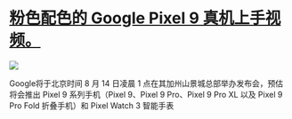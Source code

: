 # [粉色配色的 Google Pixel 9 真机上手视频。](https://github.com/myogg/meek/issues/69)

![](https://pic.imgdb.cn/item/668bfb88d9c307b7e9449732.jpg)

Google将于北京时间 8 月 14 日凌晨 1 点在其加州山景城总部举办发布会，预估将会推出 Pixel 9 系列手机（Pixel 9、Pixel 9 Pro、Pixel 9 Pro XL 以及 Pixel 9 Pro Fold 折叠手机）和 Pixel Watch 3 智能手表